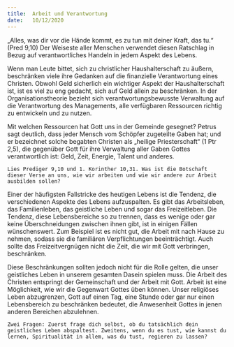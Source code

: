 ```yaml
---
title:  Arbeit und Verantwortung
date:   10/12/2020
---
```


„Alles, was dir vor die Hände kommt, es zu tun mit deiner Kraft, das tu.“ (Pred 9,10) Der Weiseste aller Menschen verwendet diesen Ratschlag in Bezug auf verantwortliches Handeln in jedem Aspekt des Lebens.

Wenn man Leute bittet, sich zu christlicher Haushalterschaft zu äußern, beschränken viele ihre Gedanken auf die finanzielle Verantwortung eines Christen. Obwohl Geld sicherlich ein wichtiger Aspekt der Haushalterschaft ist, ist es viel zu eng gedacht, sich auf Geld allein zu beschränken. In der Organisationstheorie bezieht sich verantwortungsbewusste Verwaltung auf die Verantwortung des Managements, alle verfügbaren Ressourcen richtig zu entwickeln und zu nutzen.

Mit welchen Ressourcen hat Gott uns in der Gemeinde gesegnet? Petrus sagt deutlich, dass jeder Mensch vom Schöpfer zugeteilte Gaben hat; und er bezeichnet solche begabten Christen als „heilige Priesterschaft“ (1 Ptr 2,5), die gegenüber Gott für ihre Verwaltung aller Gaben Gottes verantwortlich ist: Geld, Zeit, Energie, Talent und anderes.

`Lies Prediger 9,10 und 1. Korinther 10,31. Was ist die Botschaft dieser Verse an uns, wie wir arbeiten und wie wir andere zur Arbeit ausbilden sollen?`

Einer der häufigsten Fallstricke des heutigen Lebens ist die Tendenz, die verschiedenen Aspekte des Lebens aufzuspalten. Es gibt das Arbeitsleben, das Familienleben, das geistliche Leben und sogar das Freizeitleben. Die Tendenz, diese Lebensbereiche so zu trennen, dass es wenige oder gar keine Überschneidungen zwischen ihnen gibt, ist in einigen Fällen wünschenswert. Zum Beispiel ist es nicht gut, die Arbeit mit nach Hause zu nehmen, sodass sie die familiären Verpflichtungen beeinträchtigt. Auch sollte das Freizeitvergnügen nicht die Zeit, die wir mit Gott verbringen, beschränken.

Diese Beschränkungen sollten jedoch nicht für die Rolle gelten, die unser geistliches Leben in unserem gesamten Dasein spielen muss. Die Arbeit des Christen entspringt der Gemeinschaft und der Arbeit mit Gott. Arbeit ist eine Möglichkeit, wie wir die Gegenwart Gottes üben können. Unser religiöses Leben abzugrenzen, Gott auf einen Tag, eine Stunde oder gar nur einen Lebensbereich zu beschränken bedeutet, die Anwesenheit Gottes in jenen anderen Bereichen abzulehnen.

`Zwei Fragen: Zuerst frage dich selbst, ob du tatsächlich dein geistliches Leben abspaltest. Zweitens, wenn du es tust, wie kannst du lernen, Spiritualität in allem, was du tust, regieren zu lassen?`